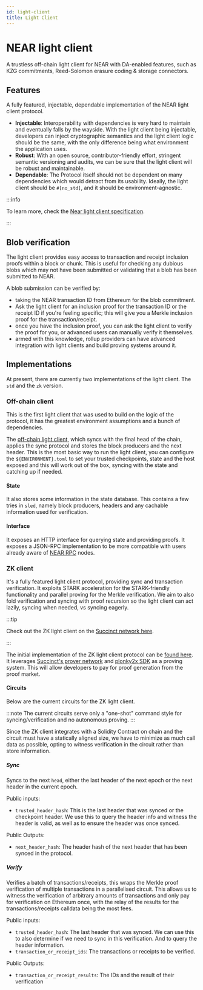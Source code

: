 ```yaml
---
id: light-client
title: Light Client
---
```


# NEAR light client

A trustless off-chain light client for NEAR with DA-enabled features, such as KZG commitments, Reed-Solomon erasure coding & storage connectors.

## Features

A fully featured, injectable, dependable implementation of the NEAR light client protocol.

- **Injectable**: Interoperability with dependencies is very hard to maintain and eventually falls by the wayside.
  With the light client being injectable, developers can inject cryptographic semantics and the light client logic should be the same, with the only difference being what environment the application uses.
- **Robust**: With an open source, contributor-friendly effort, stringent semantic versioning and audits, we can be sure that the light client will be robust and maintainable.
- **Dependable**: The Protocol itself should not be dependent on many dependencies which would detract from its usability. Ideally, the light client should be `#[no_std]`, and it should be environment-agnostic.

:::info

To learn more, check the [Near light client specification](https://nomicon.io/ChainSpec/LightClient).

:::

## Blob verification

The light client provides easy access to transaction and receipt inclusion proofs within a block or chunk.
This is useful for checking any dubious blobs which may not have been submitted or validating that a blob has been submitted to NEAR.

A blob submission can be verified by:

- taking the NEAR transaction ID from Ethereum for the blob commitment.
- Ask the light client for an inclusion proof for the transaction ID or the receipt ID if you're feeling specific; this will give you a Merkle inclusion proof for the transaction/receipt.
- once you have the inclusion proof, you can ask the light client to verify the proof for you, or advanced users can manually verify it themselves.
- armed with this knowledge, rollup providers can have advanced integration with light clients and build proving systems around it.

## Implementations

At present, there are currently two implementations of the light client. The `std` and the `zk` version.

### Off-chain client

This is the first light client that was used to build on the logic of the protocol, it has the greatest environment assumptions and a bunch of dependencies.

The [off-chain light client](https://github.com/near/near-light-client/tree/master/bin/client), which syncs with the final head of the chain, applies the sync protocol and stores the block producers and the next header.
This is the most basic way to run the light client, you can configure the `${ENVIRONMENT}.toml` to set your trusted checkpoints, state and the host exposed and this will work out of the box, syncing with the state and catching up if needed.

#### State

It also stores some information in the state database. This contains a few tries in `sled`, namely block producers, headers and any cachable information used for verification.

#### Interface

It exposes an HTTP interface for querying state and providing proofs.
It exposes a JSON-RPC implementation to be more compatible with users already aware of [NEAR RPC](../5.api/rpc/introduction.md) nodes.

### ZK client

It's a fully featured light client protocol, providing sync and transaction verification. It exploits STARK acceleration for the STARK-friendly functionality and parallel proving for the Merkle verification.
We aim to also fold verification and syncing with proof recursion so the light client can act lazily, syncing when needed, vs syncing eagerly.

:::tip

Check out the ZK light client on the [Succinct network here](https://alpha.succinct.xyz/near/near-light-client).

:::

The initial implementation of the ZK light client protocol can be [found here](https://github.com/near/near-light-client/tree/master/nearx). It leverages [Succinct's prover network](https://alpha.succinct.xyz/) and [plonky2x SDK](https://github.com/succinctlabs/succinctx) as a proving system.
This will allow developers to pay for proof generation from the proof market.

#### Circuits

Below are the current circuits for the ZK light client.

:::note
The current circuits serve only a "one-shot" command style for syncing/verification and no autonomous proving.
:::

Since the ZK client integrates with a Solidity Contract on chain and the circuit must have a statically aligned size, we have to minimize as much call data as possible, opting to witness verification in the circuit rather than store information.

##### Sync

Syncs to the next `head`, either the last header of the next epoch or the next header in the current epoch.

Public inputs:

- `trusted_header_hash`: This is the last header that was synced or the checkpoint header. We use this to query the header info and witness the header is valid, as well as to ensure the header was once synced.

Public Outputs:

- `next_header_hash`: The header hash of the next header that has been synced in the protocol.

##### Verify

Verifies a batch of transactions/receipts, this wraps the Merkle proof verification of multiple transactions in a parallelised circuit.
This allows us to witness the verification of arbitrary amounts of transactions and only pay for verification on Ethereum once, with the relay of the results for the transactions/receipts calldata being the most fees.

Public inputs:

- `trusted_header_hash`: The last header that was synced. We can use this to also determine if we need to sync in this verification. And to query the header information.
- `transaction_or_receipt_ids`: The transactions or receipts to be verified.

Public Outputs:

- `transaction_or_receipt_results`: The IDs and the result of their verification

